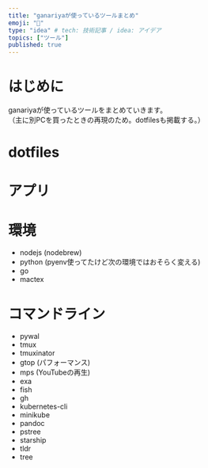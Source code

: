 ```yaml
---
title: "ganariyaが使っているツールまとめ"
emoji: "🐥"
type: "idea" # tech: 技術記事 / idea: アイデア
topics: ["ツール"]
published: true
---
```


# はじめに

ganariyaが使っているツールをまとめていきます。     
（主に別PCを買ったときの再現のため。dotfilesも掲載する。）

# dotfiles

# アプリ

# 環境

- nodejs (nodebrew)
- python (pyenv使ってたけど次の環境ではおそらく変える)
- go
- mactex

# コマンドライン

- pywal
- tmux
- tmuxinator
- gtop (パフォーマンス)
- mps (YouTubeの再生)
- exa
- fish
- gh
- kubernetes-cli
- minikube
- pandoc
- pstree
- starship
- tldr
- tree

